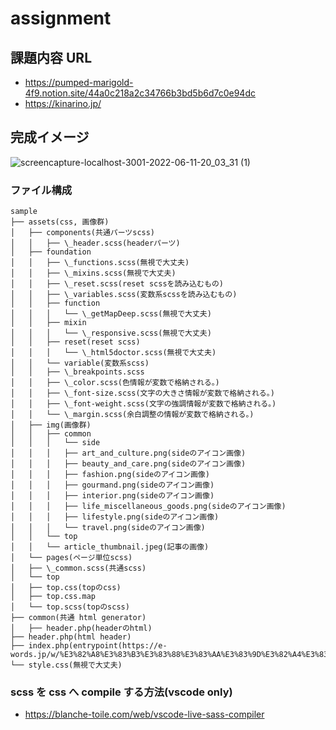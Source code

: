 # assignment

## 課題内容 URL

- https://pumped-marigold-4f9.notion.site/44a0c218a2c34766b3bd5b6d7c0e94dc
- https://kinarino.jp/

## 完成イメージ

![screencapture-localhost-3001-2022-06-11-20_03_31 (1)](https://user-images.githubusercontent.com/23373288/173185255-04624560-f7a9-4e0a-ac92-bd5879a9f88a.png)

### ファイル構成

```
sample
├── assets(css, 画像群)
│   ├── components(共通パーツscss)
│   │   ├── \_header.scss(headerパーツ)
│   ├── foundation
│   │   ├── \_functions.scss(無視で大丈夫)
│   │   ├── \_mixins.scss(無視で大丈夫)
│   │   ├── \_reset.scss(reset scssを読み込むもの)
│   │   ├── \_variables.scss(変数系scssを読み込むもの)
│   │   ├── function
│   │   │   └── \_getMapDeep.scss(無視で大丈夫)
│   │   ├── mixin
│   │   │   └── \_responsive.scss(無視で大丈夫)
│   │   ├── reset(reset scss)
│   │   │   └── \_html5doctor.scss(無視で大丈夫)
│   │   └── variable(変数系scss)
│   │   ├── \_breakpoints.scss
│   │   ├── \_color.scss(色情報が変数で格納される。)
│   │   ├── \_font-size.scss(文字の大きさ情報が変数で格納される。)
│   │   ├── \_font-weight.scss(文字の強調情報が変数で格納される。)
│   │   └── \_margin.scss(余白調整の情報が変数で格納される。)
│   ├── img(画像群)
│   │   ├── common
│   │   │   └── side
│   │   │   ├── art_and_culture.png(sideのアイコン画像)
│   │   │   ├── beauty_and_care.png(sideのアイコン画像)
│   │   │   ├── fashion.png(sideのアイコン画像)
│   │   │   ├── gourmand.png(sideのアイコン画像)
│   │   │   ├── interior.png(sideのアイコン画像)
│   │   │   ├── life_miscellaneous_goods.png(sideのアイコン画像)
│   │   │   ├── lifestyle.png(sideのアイコン画像)
│   │   │   └── travel.png(sideのアイコン画像)
│   │   └── top
│   │   └── article_thumbnail.jpeg(記事の画像)
│   └── pages(ページ単位scss)
│   ├── \_common.scss(共通scss)
│   └── top
│   ├── top.css(topのcss)
│   ├── top.css.map
│   └── top.scss(topのscss)
├── common(共通 html generator)
│   ├── header.php(headerのhtml)
├── header.php(html header)
├── index.php(entrypoint(https://e-words.jp/w/%E3%82%A8%E3%83%B3%E3%83%88%E3%83%AA%E3%83%9D%E3%82%A4%E3%83%B3%E3%83%88.html))
└── style.css(無視で大丈夫)
```

### scss を css へ compile する方法(vscode only)

- https://blanche-toile.com/web/vscode-live-sass-compiler
